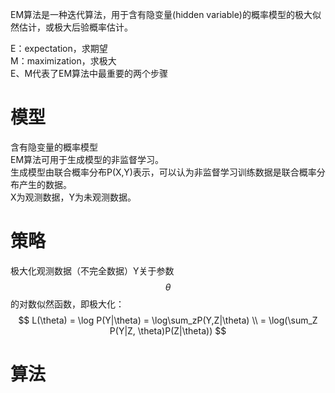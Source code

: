 EM算法是一种迭代算法，用于含有隐变量(hidden variable)的概率模型的极大似然估计，或极大后验概率估计。

E：expectation，求期望   
M：maximization，求极大  
E、M代表了EM算法中最重要的两个步骤  

# 模型

含有隐变量的概率模型  
EM算法可用于生成模型的非监督学习。  
生成模型由联合概率分布P(X,Y)表示，可以认为非监督学习训练数据是联合概率分布产生的数据。  
X为观测数据，Y为未观测数据。  

# 策略

极大化观测数据（不完全数据）Y关于参数$$\theta$$的对数似然函数，即极大化：  
$$
L(\theta) = \log P(Y|\theta) = \log\sum_zP(Y,Z|\theta) \\
= \log(\sum_Z P(Y|Z, \theta)P(Z|\theta))
$$

# 算法

